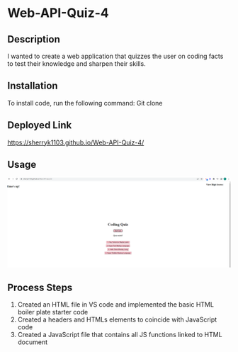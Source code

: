 # Web-API-Quiz-4

## Description

I wanted to create a web application that quizzes the user on coding facts to test their knowledge and sharpen their skills.

## Installation

To install code, run the following command:
Git clone <paste SSH key>

## Deployed Link

https://sherryk1103.github.io/Web-API-Quiz-4/

## Usage

![WEB-API-SCREENSHOT](./assets/IMG/WEB-API-SCREENSHOT.png)

## Process Steps

1. Created an HTML file in VS code and implemented the basic HTML boiler plate starter code
2. Created a headers and HTMLs elements to coincide with JavaScript code
3. Created a JavaScript file that contains all JS functions linked to HTML document
